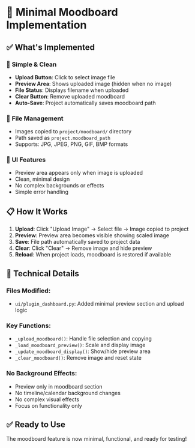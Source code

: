 # 📸 Minimal Moodboard Implementation

## ✅ What's Implemented

### 🎯 **Simple & Clean**
- **Upload Button**: Click to select image file
- **Preview Area**: Shows uploaded image (hidden when no image)
- **File Status**: Displays filename when uploaded
- **Clear Button**: Remove uploaded moodboard
- **Auto-Save**: Project automatically saves moodboard path

### 📁 **File Management**
- Images copied to `project/moodboard/` directory
- Path saved as `project.moodboard_path`
- Supports: JPG, JPEG, PNG, GIF, BMP formats

### 🎨 **UI Features**
- Preview area appears only when image is uploaded
- Clean, minimal design
- No complex backgrounds or effects
- Simple error handling

## 📋 **How It Works**

1. **Upload**: Click "Upload Image" → Select file → Image copied to project
2. **Preview**: Preview area becomes visible showing scaled image
3. **Save**: File path automatically saved to project data
4. **Clear**: Click "Clear" → Remove image and hide preview
5. **Reload**: When project loads, moodboard is restored if available

## 🔧 **Technical Details**

### Files Modified:
- `ui/plugin_dashboard.py`: Added minimal preview section and upload logic

### Key Functions:
- `_upload_moodboard()`: Handle file selection and copying
- `_load_moodboard_preview()`: Scale and display image
- `_update_moodboard_display()`: Show/hide preview area
- `_clear_moodboard()`: Remove image and reset state

### No Background Effects:
- Preview only in moodboard section
- No timeline/calendar background changes
- No complex visual effects
- Focus on functionality only

## ✅ **Ready to Use**
The moodboard feature is now minimal, functional, and ready for testing!
